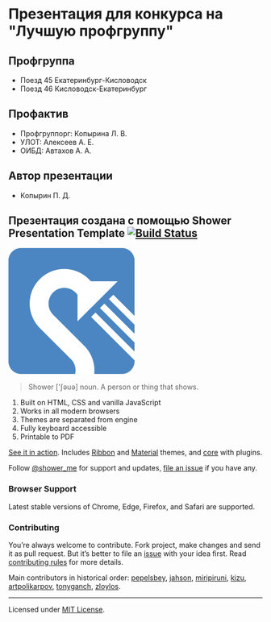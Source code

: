 # Презентация для конкурса на "Лучшую профгруппу"

## Профгруппа

* Поезд 45 Екатеринбург-Кисловодск
* Поезд 46 Кисловодск-Екатеринбург

## Профактив

* Профгруппорг: Копырина Л. В.
* УЛОТ: Алексеев А. Е.
* ОИБД: Автахов А. А.

## Автор презентации

* Копырин П. Д.

## Презентация создана с помощью Shower Presentation Template [![Build Status](https://travis-ci.org/shower/shower.svg?branch=master)](https://travis-ci.org/shower/shower)

<img src="pictures/logo.png" width="250" alt="Shower logo">

> Shower ['ʃəuə] noun. A person or thing that shows.

1. Built on HTML, CSS and vanilla JavaScript
2. Works in all modern browsers
3. Themes are separated from engine
4. Fully keyboard accessible
5. Printable to PDF

[See it in action](http://shwr.me/). Includes [Ribbon](https://github.com/shower/ribbon/) and [Material](https://github.com/shower/material/) themes, and [core](https://github.com/shower/core/) with plugins.

Follow [@shower_me](https://twitter.com/shower_me) for support and updates, [file an issue](https://github.com/shower/shower/issues/new) if you have any.


### Browser Support

Latest stable versions of Chrome, Edge, Firefox, and Safari are supported.

### Contributing

You’re always welcome to contribute. Fork project, make changes and send it as pull request. But it’s better to file an [issue](https://github.com/shower/shower/issues) with your idea first. Read [contributing rules](CONTRIBUTING.md) for more details.

Main contributors in historical order: [pepelsbey](https://github.com/pepelsbey), [jahson](https://github.com/jahson), [miripiruni](https://github.com/miripiruni), [kizu](https://github.com/kizu), [artpolikarpov](https://github.com/artpolikarpov), [tonyganch](https://github.com/tonyganch), [zloylos](https://github.com/zloylos).

---
Licensed under [MIT License](LICENSE.md).
